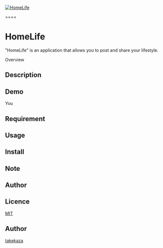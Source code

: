 [![HomeLife](https://i.gyazo.com/ce34970d97fe2b2b3e6e985d6a2c78f3.gif)](https://gyazo.com/ce34970d97fe2b2b3e6e985d6a2c78f3"HomeLife")


====
# HomeLife

"HomeLife" is an application that allows you to post and share your lifestyle.

Overview
## Description


## Demo

You

## Requirement



## Usage



## Install



## Note



## Author



## Licence

[MIT]()

## Author

[takekaza](https://github.com/takekaza)